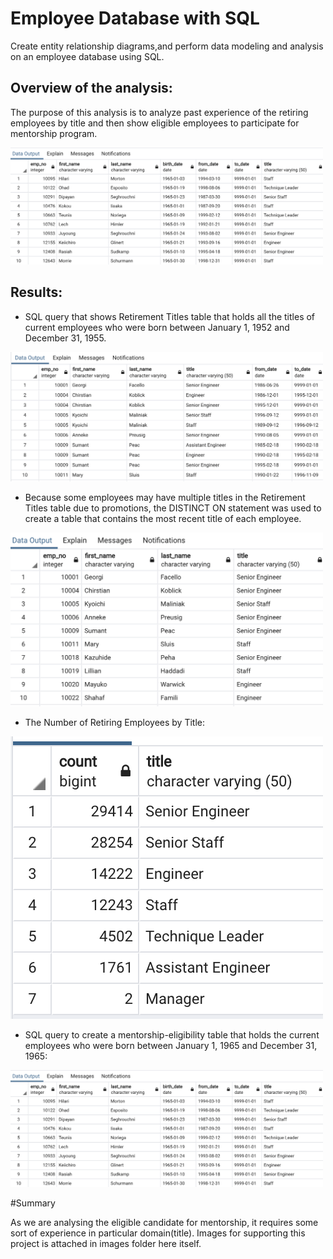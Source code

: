 # Employee Database with SQL 

Create entity relationship diagrams,and perform data modeling and analysis on an employee database using SQL.


## Overview of the analysis:


The purpose of this analysis is to analyze past experience of the retiring employees by title and then show eligible employees to participate for mentorship program. 


<img width="500" src = "https://github.com/silpapoudell/Bootcamp-UTA-VIRT-DATA-PT-04-2021-U-B-MW/blob/main/07-Employee/Pewlett-Hackard-Analysis/images/mentoring_titles.png">


## Results:

- SQL query that shows Retirement Titles table that holds all the titles of current employees who were born between January 1, 1952 and December 31, 1955.

<img width="500" src="https://github.com/silpapoudell/Bootcamp-UTA-VIRT-DATA-PT-04-2021-U-B-MW/blob/main/07-Employee/Pewlett-Hackard-Analysis/images/retirement_titles.png">


- Because some employees may have multiple titles in the Retirement Titles table due to promotions, the DISTINCT ON statement was used to create a table that contains the most recent title of each employee.

<img width="500" src="https://github.com/silpapoudell/Bootcamp-UTA-VIRT-DATA-PT-04-2021-U-B-MW/blob/main/07-Employee/Pewlett-Hackard-Analysis/images/unique_titles.png">


- The Number of Retiring Employees by Title:

<img width="500" src="https://github.com/silpapoudell/Bootcamp-UTA-VIRT-DATA-PT-04-2021-U-B-MW/blob/main/07-Employee/Pewlett-Hackard-Analysis/images/retiring_titles.png">


- SQL query to create a mentorship-eligibility table that holds the current employees who were born between January 1, 1965 and December 31, 1965:


<img width="500" src="https://github.com/silpapoudell/Bootcamp-UTA-VIRT-DATA-PT-04-2021-U-B-MW/blob/main/07-Employee/Pewlett-Hackard-Analysis/images/mentoring_titles.png">




#Summary 

As we are analysing the eligible candidate for mentorship, it requires some sort of experience in particular domain(title). 
Images for supporting this project is attached in images folder here itself.  